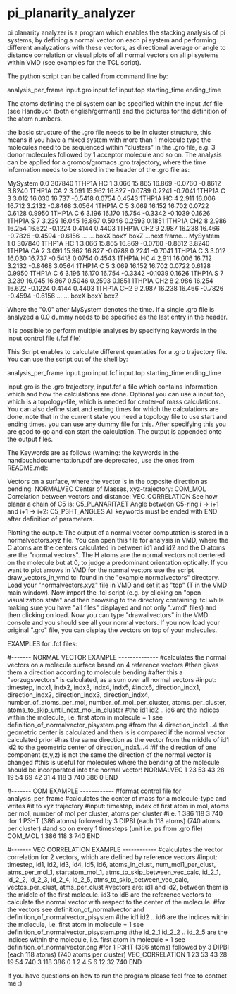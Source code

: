 # pi_planarity_analyzer

pi planarity analyzer is a program which enables the stacking analysis of pi systems, by defining a normal vector on each pi system and performing different analyzations with these vectors, as directional average or angle to distance correlation or visual plots of all normal vectors on all pi systems within VMD (see examples for the TCL script).

The python script can be called from command line by:

analysis_per_frame input.gro input.fcf input.top starting_time ending_time 

The atoms defining the pi system can be specified within the input .fcf file (see Handbuch (both english/german)) and the pictures for the definition of the atom numbers.

the basic structure of the .gro file needs to be in cluster structure, this means if you have a mixed system with more than 1 molecule type the molecules need to be sequenced within "clusters" in the .gro file, e.g. 3 donor molecules followed by 1 acceptor molecule and so on. The analysis can be applied for a gromos/gromacs .gro trajectory, where the time information needs to be stored in the header of the .gro file as:

MySystem  0.0
307840
    1THP1A   HC    1   3.066  15.865  16.869 -0.0760 -0.8612  3.8240
    1THP1A   CA    2   3.091  15.962  16.827 -0.0789  0.2241 -0.7041
    1THP1A    C    3   3.012  16.030  16.737 -0.5418  0.0754  0.4543
    1THP1A   HC    4   2.911  16.006  16.712  3.2132 -0.8468  3.0564
    1THP1A    C    5   3.069  16.152  16.702  0.0722  0.6128  0.9950
    1THP1A    C    6   3.196  16.170  16.754 -0.3342 -0.1039  0.1626
    1THP1A    S    7   3.239  16.045  16.867  0.5046  0.2593  0.1851
    1THP1A  CH2    8   2.986  16.254  16.622 -0.1224  0.4144  0.4403
    1THP1A  CH2    9   2.987  16.238  16.466 -0.7826 -0.4594 -0.6156
    ...
    ...
    boxX boxY boxZ
...next frame...
MySystem  1.0
307840
    1THP1A   HC    1   3.066  15.865  16.869 -0.0760 -0.8612  3.8240
    1THP1A   CA    2   3.091  15.962  16.827 -0.0789  0.2241 -0.7041
    1THP1A    C    3   3.012  16.030  16.737 -0.5418  0.0754  0.4543
    1THP1A   HC    4   2.911  16.006  16.712  3.2132 -0.8468  3.0564
    1THP1A    C    5   3.069  16.152  16.702  0.0722  0.6128  0.9950
    1THP1A    C    6   3.196  16.170  16.754 -0.3342 -0.1039  0.1626
    1THP1A    S    7   3.239  16.045  16.867  0.5046  0.2593  0.1851
    1THP1A  CH2    8   2.986  16.254  16.622 -0.1224  0.4144  0.4403
    1THP1A  CH2    9   2.987  16.238  16.466 -0.7826 -0.4594 -0.6156
    ...
    ...
    boxX boxY boxZ


Where the "0.0" after MySystem denotes the time. If a single .gro file is analyzed a 0.0 dummy needs to be specified as the last entry in the header.

It is possible to perform multiple analyses by specifying keywords in the input control file (.fcf file)


This Script enables to calculate different quantaties for a .gro trajectory file. You can use the script out of the shell by:

analysis_per_frame input.gro input.fcf input.top starting_time ending_time

input.gro is the .gro trajectory, input.fcf a file which contains information which and how the calculations are done. Optional you can use a input.top, which is a topology-file, which is needed for center-of mass calculations. You can also define start and ending times for which the calculations are done, note that in the current state you need a topology file to use start and ending times. you can use any dummy file for this. After specifying this you are good to go and can start the calculation. The output is appended onto the output files.

The Keywords are as follows (warning: the keywords in the handbuchdocumentation.pdf are deprecated, use the ones from README.md):

Vectors on a surface, where the vector is in the opposite direction as bending: NORMALVEC
Center of Masses, xyz-trajectory: COM_MOL
Correlation between vectors and distance: VEC_CORRELATION
See how planar a chain of C5 is: C5_PLANARITAET
Angle between C5-ring i -> i+1 and i+1 -> i+2: C5_P3HT_ANGLES
All keywords must be ended with END after definition of parameters.

Plotting the output:
The output of a normal vector computation is stored in a normalvectors.xyz file. You can open this file for analysis in VMD, where the C atoms are the centers calculated in between id1 and id2 and the O atoms are the "normal vectors". The H atoms are the normal vectors not centered on the molecule but at 0, to judge a predominant orientation optically.
If you want to plot arrows in VMD for the normal vectors use the script draw_vectors_in_vmd.tcl found in the "example normalvectors" directory. Load your "normalvectors.xyz" file in VMD and set it as "top" (T in the VMD main window).
Now import the .tcl script (e.g. by clicking on "open visualization state" and then browsing to the directory containing .tcl while making sure you have "all files" displayed and not only ".vmd" files) and then clicking on load.
Now you can type "drawallvectors" in the VMD console and you should see all your normal vectors. If you now load your original ".gro" file, you can display the vectors on top of your molecules.

EXAMPLES for .fcf files:

#------- NORMAL VECTOR EXAMPLE --------------
#calculates the normal vectors on a molecule surface based on 4 reference vectors
#then gives them a direction according to molecule bending
#after this a "vorzugsvectors" is calculated, as a sum over all normal vectors
#input: timestep, indx1, indx2, indx3, indx4, indx5,
#indx6, direction_indx1, direction_indx2, direction_indx3, direction_indx4, number_of_atoms_per_mol, number_of_mol_per_cluster, atoms_per_cluster, atoms_to_skip_until_next_mol_in_cluster
#the id1 id2 .. id6 are the indices within the molecule, i.e. first atom in molecule = 1 see definition_of_normalvector_pisystem.png
#from the 4 direction_indx1...4 the geometric center is calculated and then is is compared if the normal vector calculated prior
#has the same direction as the vector from the middle of id1 id2 to the geometric center of direction_indx1...4
#if the direction of one component (x,y,z) is not the same the direction of the normal vector is changed
#this is useful for molecules where the bending of the molecule should be incorporated into the normal vector!
NORMALVEC
1 23 53 43 28 19 54 69 42 31 4 118 3 740 386 0
END

#------- COM EXAMPLE ------------
#format control file for analysis_per_frame
#calculates the center of mass for a molecule-type and writes
#it to xyz trajectory
#input: timestep, index of first atom in mol, atoms per mol, number of mol per cluster, atoms per cluster
#i.e. 1 386 118 3 740 :for 1 P3HT (386 atoms) followed by 3 DIPBI (each 118 atoms) (740 atoms per cluster)
#and so on every 1 timesteps (unit i.e. ps from .gro file)
COM_MOL
1 386 118 3 740
END

#------- VEC CORRELATION EXAMPLE ------------
#calculates the vector correlation for 2 vectors, which are defined by reference vectors
#input: timestep, id1, id2, id3, id4, id5, id6, atoms_in_clust, num_mol1_per_clust, atms_per_mol_1, startatom_mol_1, atms_to_skip_between_vec_calc, id_2_1, id_2_2, id_2_3, id_2_4, id_2_5, atms_to_skip_between_vec_calc, vectos_per_clust, atms_per_clust
#vectors are: id1 and id2, between them is the middle of the first molecule. id3 to id6 are the reference vectors to calculate the normal vector with respect to the center of the molecule.
#for the vectors see definition_of_normalvector and definition_of_normalvector_pisystem
#the id1 id2 .. id6 are the indices within the molecule, i.e. first atom in molecule = 1 see definition_of_normalvector_pisystem.png
#the id_2_1 id_2_2 .. id_2_5 are the indices within the molecule, i.e. first atom in molecule = 1 see definition_of_normalvector.png
#for 1 P3HT (386 atoms) followed by 3 DIPBI (each 118 atoms) (740 atoms per cluster)
VEC_CORRELATION
1 23 53 43 28 19 54 740 3 118 386 0 1 2 4 5 6 12 32 740
END




If you have questions on how to run the program please feel free to contact me :)
